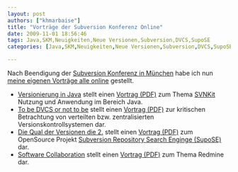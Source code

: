```yaml
---
layout: post
authors: ["khmarbaise"]
title: "Vorträge der Subversion Konferenz Online"
date: 2009-11-01 18:56:46
tags: Java,SKM,Neuigkeiten,Neue Versionen,Subversion,DVCS,SupoSE
categories: [Java,SKM,Neuigkeiten,Neue Versionen,Subversion,DVCS,SupoSE]

---
```

Nach Beendigung der [Subversion Konferenz in München](http://2009.subconf.de/startseite/) habe ich nun 
[meine eigenen Vorträge alle online](http://www.soebes.de/public/lectures.de.html) gestellt. 

+ [Versionierung in Java](http://2009.subconf.de/vortragsuebersicht/marbaise-3/) stellt einen 
  [Vortrag (PDF)](http://www.soebes.de/files/SubConf2009SubversionJava.pdf) zum Thema 
  [SVNKit](http://www.svnkit.com) Nutzung und Anwendung im Bereich Java.
+ [To be DVCS or not to be](http://2009.subconf.de/vortragsuebersicht/marbaise-4/) stellt einen 
  [Vortrag (PDF)](http://www.soebes.de/files/SubConf2009DVCSvsCVCS.pdf) zur kritischen Betrachtung von verteilten bzw. zentralisierten Versionskontrollsystemen dar.
+ [Die Qual der Versionen die 2.](http://2009.subconf.de/vortragsuebersicht/marbaise-2/) stellt einen 
  [Vortrag (PDF)](http://www.soebes.de/files/SubConf2009SupoSE.pdf) zum OpenSource Projekt 
   [Subversion Repository Search Enginge (SupoSE)](http://www.supose.org) dar.
+ [Software Collaboration](http://2009.subconf.de/vortragsuebersicht/marbaise/) stellt einen 
  [Vortrag (PDF)](http://www.soebes.de/files/SubConf2009Redmine.pdf) zum Thema Redmine dar.
